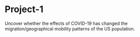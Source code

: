 # Project-1
Uncover whether the effects of COVID-19 has changed the migration/geographical mobility patterns of the US population. 

